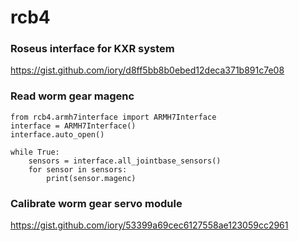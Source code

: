# rcb4

### Roseus interface for KXR system
https://gist.github.com/iory/d8ff5bb8b0ebed12deca371b891c7e08

### Read worm gear magenc

```
from rcb4.armh7interface import ARMH7Interface
interface = ARMH7Interface()
interface.auto_open()

while True:
    sensors = interface.all_jointbase_sensors()
    for sensor in sensors:
        print(sensor.magenc)
```

### Calibrate worm gear servo module
https://gist.github.com/iory/53399a69cec6127558ae123059cc2961
